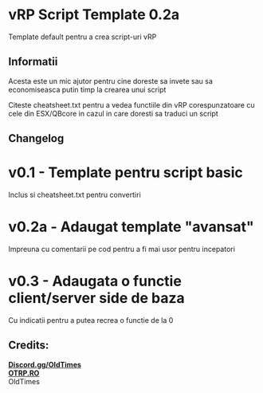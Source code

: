 # vRP Script Template 0.2a
<p> Template default pentru a crea script-uri vRP </p>

## Informatii
<p>Acesta este un mic ajutor pentru cine doreste sa invete sau sa economiseasca putin timp la crearea unui script</p>
<p>Citeste cheatsheet.txt pentru a vedea functiile din vRP corespunzatoare cu cele din ESX/QBcore in cazul in care doresti sa traduci un script </p>

## Changelog

# v0.1 - Template pentru script basic
Inclus si cheatsheet.txt pentru convertiri

# v0.2a - Adaugat template "avansat"
Impreuna cu comentarii pe cod pentru a fi mai usor pentru incepatori

# v0.3 - Adaugata o functie client/server side de baza
Cu indicatii pentru a putea recrea o functie de la 0

## Credits: <br/>
<b><a href="https://discord.gg/OldTimes">Discord.gg/OldTimes</a></b><br/>
<b><a href="https://otrp.ro">OTRP.RO</a></b><br/>
<span>OldTimes</span><br/>

